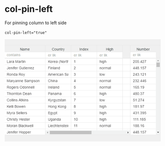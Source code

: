 # col-pin-left

For pinning column to left side

`col-pin-left="true"`

![](../.gitbook/assets/col-pinning-left-right.gif)

